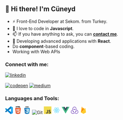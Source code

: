 <h2>👋 Hi there! I'm Cüneyd</h2>  

- ⚡ Front-End Developer at Sekom. from Turkey.
- 🔭 I love to code in <b>Javascript</b>.
- 📫 If you have anything to ask, you can <b><a href="mailto:cuneydbolukogluu@gmail.com">contact me</a></b>. 
- 💬 Developing advanced applications with <b>React</b>.
- Do <b>component</b>-based coding.
- Working with Web APIs


### Connect with me:
<a href="https://linkedin.com/in/cuneydbolukoglu" target="_blank"><img src="https://raw.githubusercontent.com/rahuldkjain/github-profile-readme-generator/master/src/images/icons/Social/linked-in-alt.svg" alt="linkedin" style="width:25px" /></a>
<br>
<br>
<a href="https://codepen.io/cuneyd" target="_blank"><img src="https://raw.githubusercontent.com/rahuldkjain/github-profile-readme-generator/master/src/images/icons/Social/codepen.svg" alt="codepen" style="width:25px"/></a>
<a href="https://cuneyd.medium.com" target="_blank"><img src="https://raw.githubusercontent.com/rahuldkjain/github-profile-readme-generator/master/src/images/icons/Social/medium.svg" alt="medium" style="width:25px"/></a>

### Languages and Tools:
<div align="left">
<img src="https://raw.githubusercontent.com/github/explore/80688e429a7d4ef2fca1e82350fe8e3517d3494d/topics/visual-studio-code/visual-studio-code.png" alt="Visual Studio Code" style="width:25px" />
<img src="https://raw.githubusercontent.com/github/explore/80688e429a7d4ef2fca1e82350fe8e3517d3494d/topics/html/html.png" alt="HTML5" style="width:25px"/>
<img src="https://raw.githubusercontent.com/github/explore/80688e429a7d4ef2fca1e82350fe8e3517d3494d/topics/css/css.png" alt="CSS" style="width:25px"/>
<img src="https://img.icons8.com/color/48/4a90e2/git.png" alt="Git" style="width:25px" />
<img src="https://raw.githubusercontent.com/devicons/devicon/master/icons/javascript/javascript-original.svg" alt="javascript" style="width:25px" />
<img src="https://raw.githubusercontent.com/github/explore/80688e429a7d4ef2fca1e82350fe8e3517d3494d/topics/react/react.png" alt="React" style="width:25px"/>
<img src="https://raw.githubusercontent.com/github/explore/80688e429a7d4ef2fca1e82350fe8e3517d3494d/topics/vue/vue.png" alt="Vue" style="width:25px"/>
<img src="https://raw.githubusercontent.com/github/explore/80688e429a7d4ef2fca1e82350fe8e3517d3494d/topics/redux/redux.png" alt="Redux" style="width:25px"/>
<img src="https://raw.githubusercontent.com/github/explore/80688e429a7d4ef2fca1e82350fe8e3517d3494d/topics/firebase/firebase.png" alt="Firebase" style="width:25px"/>
</div>
